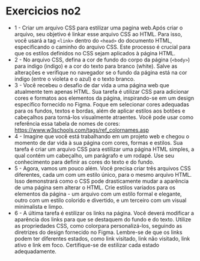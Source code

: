 # Exercicios no2

- 1 - Criar um arquivo CSS para estilizar uma pagina web.Após criar o arquivo, seu objetivo é linkar esse arquivo CSS ao HTML. Para isso, você usará a tag `<link>` dentro do `<head>` do documento HTML, especificando o caminho do arquivo CSS. Este processo é crucial para que os estilos definidos no CSS sejam aplicados à página HTML.
- 2 - No arquivo CSS, defina a cor de fundo do corpo da página (`<body>`) para indigo (indigo) e a cor do texto para branco (white). Salve as alterações e verifique no navegador se o fundo da página está na cor indigo (entre o violeta e o azul) e o texto branco.
- 3 - Você recebeu o desafio de dar vida a uma página web que atualmente tem apenas HTML. Sua tarefa é utilizar CSS para adicionar cores e formatos aos elementos da página, inspirando-se em um design específico fornecido no Figma. Foque em selecionar cores adequadas para os fundos, textos e bordas, além de aplicar estilos aos botões e cabeçalhos para torná-los visualmente atraentes. Você pode usar como referência essa tabela de nomes de cores: https://www.w3schools.com/tags/ref_colornames.asp
- 4 - Imagine que você está trabalhando em um projeto web e chegou o momento de dar vida à sua página com cores, formas e estilos. Sua tarefa é criar um arquivo CSS para estilizar uma página HTML simples, a qual contém um cabeçalho, um parágrafo e um rodapé. Use seu conhecimento para definir as cores do texto e do fundo.
- 5 - Agora, vamos um pouco além. Você precisa criar três arquivos CSS diferentes, cada um com um estilo único, para o mesmo arquivo HTML. Isso demonstrará como o CSS pode drasticamente mudar a aparência de uma página sem alterar o HTML. Crie estilos variados para os elementos da página - um arquivo com um estilo formal e elegante, outro com um estilo colorido e divertido, e um terceiro com um visual minimalista e limpo.
- 6 - A última tarefa é estilizar os links na página. Você deverá modificar a aparência dos links para que se destaquem do fundo e do texto. Utilize as propriedades CSS, como colorpara personalizá-los, seguindo as diretrizes do design fornecido no Figma. Lembre-se de que os links podem ter diferentes estados, como link visitado, link não visitado, link ativo e link em foco. Certifique-se de estilizar cada estado adequadamente.


